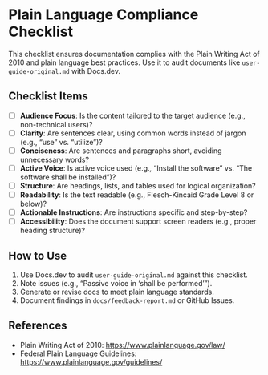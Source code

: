# Plain Language Compliance Checklist

This checklist ensures documentation complies with the Plain Writing Act of 2010 and plain language best practices. Use it to audit documents like `user-guide-original.md` with Docs.dev.

## Checklist Items
- [ ] **Audience Focus**: Is the content tailored to the target audience (e.g., non-technical users)?
- [ ] **Clarity**: Are sentences clear, using common words instead of jargon (e.g., “use” vs. “utilize”)?
- [ ] **Conciseness**: Are sentences and paragraphs short, avoiding unnecessary words?
- [ ] **Active Voice**: Is active voice used (e.g., “Install the software” vs. “The software shall be installed”)?
- [ ] **Structure**: Are headings, lists, and tables used for logical organization?
- [ ] **Readability**: Is the text readable (e.g., Flesch-Kincaid Grade Level 8 or below)?
- [ ] **Actionable Instructions**: Are instructions specific and step-by-step?
- [ ] **Accessibility**: Does the document support screen readers (e.g., proper heading structure)?

## How to Use
1. Use Docs.dev to audit `user-guide-original.md` against this checklist.
2. Note issues (e.g., “Passive voice in ‘shall be performed’”).
3. Generate or revise docs to meet plain language standards.
4. Document findings in `docs/feedback-report.md` or GitHub Issues.

## References
- Plain Writing Act of 2010: https://www.plainlanguage.gov/law/
- Federal Plain Language Guidelines: https://www.plainlanguage.gov/guidelines/
